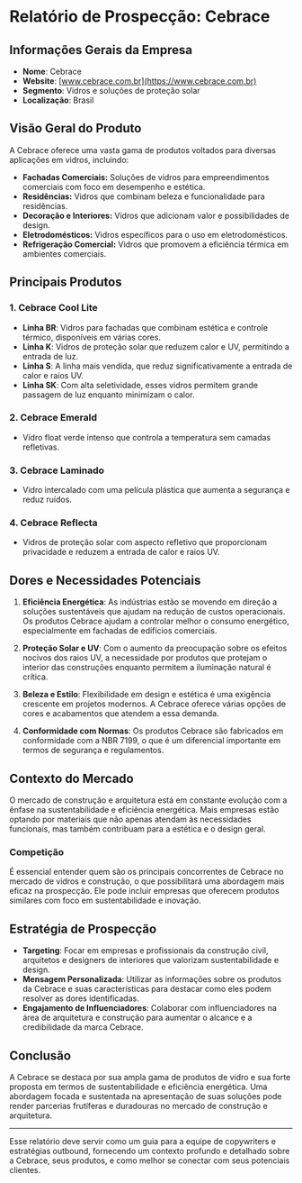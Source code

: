 # Relatório de Prospecção: Cebrace

## Informações Gerais da Empresa
- **Nome**: Cebrace
- **Website**: [www.cebrace.com.br](https://www.cebrace.com.br)
- **Segmento**: Vidros e soluções de proteção solar
- **Localização**: Brasil

## Visão Geral do Produto
A Cebrace oferece uma vasta gama de produtos voltados para diversas aplicações em vidros, incluindo:
- **Fachadas Comerciais:** Soluções de vidros para empreendimentos comerciais com foco em desempenho e estética.
- **Residências:** Vidros que combinam beleza e funcionalidade para residências.
- **Decoração e Interiores:** Vidros que adicionam valor e possibilidades de design.
- **Eletrodomésticos:** Vidros específicos para o uso em eletrodomésticos.
- **Refrigeração Comercial:** Vidros que promovem a eficiência térmica em ambientes comerciais.

## Principais Produtos
### 1. **Cebrace Cool Lite**
   - **Linha BR**: Vidros para fachadas que combinam estética e controle térmico, disponíveis em várias cores.
   - **Linha K**: Vidros de proteção solar que reduzem calor e UV, permitindo a entrada de luz.
   - **Linha S**: A linha mais vendida, que reduz significativamente a entrada de calor e raios UV.
   - **Linha SK**: Com alta seletividade, esses vidros permitem grande passagem de luz enquanto minimizam o calor.
   
### 2. **Cebrace Emerald**
   - Vidro float verde intenso que controla a temperatura sem camadas refletivas.

### 3. **Cebrace Laminado**
   - Vidro intercalado com uma película plástica que aumenta a segurança e reduz ruídos.

### 4. **Cebrace Reflecta**
   - Vidros de proteção solar com aspecto refletivo que proporcionam privacidade e reduzem a entrada de calor e raios UV.

## Dores e Necessidades Potenciais
1. **Eficiência Energética**: As indústrias estão se movendo em direção a soluções sustentáveis que ajudam na redução de custos operacionais. Os produtos Cebrace ajudam a controlar melhor o consumo energético, especialmente em fachadas de edifícios comerciais.
   
2. **Proteção Solar e UV**: Com o aumento da preocupação sobre os efeitos nocivos dos raios UV, a necessidade por produtos que protejam o interior das construções enquanto permitem a iluminação natural é crítica.

3. **Beleza e Estilo**: Flexibilidade em design e estética é uma exigência crescente em projetos modernos. A Cebrace oferece várias opções de cores e acabamentos que atendem a essa demanda.

4. **Conformidade com Normas**: Os produtos Cebrace são fabricados em conformidade com a NBR 7199, o que é um diferencial importante em termos de segurança e regulamentos.

## Contexto do Mercado
O mercado de construção e arquitetura está em constante evolução com a ênfase na sustentabilidade e eficiência energética. Mais empresas estão optando por materiais que não apenas atendam às necessidades funcionais, mas também contribuam para a estética e o design geral.

### Competição
É essencial entender quem são os principais concorrentes de Cebrace no mercado de vidros e construção, o que possibilitará uma abordagem mais eficaz na prospecção. Ele pode incluir empresas que oferecem produtos similares com foco em sustentabilidade e inovação.

## Estratégia de Prospecção
- **Targeting**: Focar em empresas e profissionais da construção civil, arquitetos e designers de interiores que valorizam sustentabilidade e design.
- **Mensagem Personalizada**: Utilizar as informações sobre os produtos da Cebrace e suas características para destacar como eles podem resolver as dores identificadas.
- **Engajamento de Influenciadores**: Colaborar com influenciadores na área de arquitetura e construção para aumentar o alcance e a credibilidade da marca Cebrace.

## Conclusão
A Cebrace se destaca por sua ampla gama de produtos de vidro e sua forte proposta em termos de sustentabilidade e eficiência energética. Uma abordagem focada e sustentada na apresentação de suas soluções pode render parcerias frutíferas e duradouras no mercado de construção e arquitetura.

--- 

Esse relatório deve servir como um guia para a equipe de copywriters e estratégias outbound, fornecendo um contexto profundo e detalhado sobre a Cebrace, seus produtos, e como melhor se conectar com seus potenciais clientes.